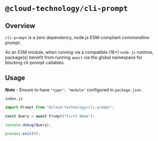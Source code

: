 # `@cloud-technology/cli-prompt` #

## Overview ##

`cli-prompt` is a zero dependency, node.js ESM-compliant *commandline prompt*.

As an ESM module, when running via a compatible (16+) `node.js` runtime, package(s)
benefit from running `await` via the global namespace for blocking cli-prompt
callables.

## Usage ##

***Note*** - Ensure to have `"type": "module"` configured in `package.json`.

`index.js`

```javascript
import Prompt from "@cloud-technology/cli-prompt";

const Query = await Prompt("First Name");

console.debug(Query);

process.exit(0);
```
